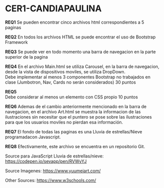 # CER1-CANDIAPAULINA

**REQ1** Se pueden encontrar cinco archivos html correspondientes a 5 paginas 
<!-- El sitio debe estar compuesto de 4 secciones (páginas) 10 puntos -->
**REQ2** En todos los archivos HTML se puede encontrar el uso de Bootstrap Framework
<!-- Las páginas deben ser creadas utilizando Bootstrap Framework 10 puntos -->
**REQ3** Se puede ver en todo momento una barra de navegacion en la parte superior de la pagina
<!-- Debe contar con un sistema de navegación accesible en todo momento 10 puntos -->
**REQ4** En el archivo Main.html se utiliza Carousel, en la barra de navegacion, desde la vista de dispositivos moviles, se utiliza DropDown.\
Debe implementar al menos 3 componentes Bootstrap no trabajados en clase (Jumbotron, Nav, Cards no serán considerados) 30 puntos

**REQ5** \
Debe considerar al menos un elemento con CSS propio 10 puntos

**REQ6** Ademas de el cambio anteriormente mencionado en la barra de navegacion, en el archivo Art.html se muestra la informacion de las ilustraciones sin necesitar que el puntero se pose sobre las ilustraciones para que los usuarios moviles no pierdan esa información.
<!-- El sitio debe adaptarse a cualquier tamaño de pantalla y tener al menos un punto de quiebre que involucre un cambio en la estructura 10 puntos -->
**REQ7** El fondo de todas las paginas es una Lluvia de estrellas/Nieve programadacon Javascript.
<!-- Considere la implementación de alguna sección que requiera JavaScript (puede ser de terceros) para funcionar: carrusel de imágenes, galería, reloj, animaciones, transiciones, efecto parallax u otro. (Cuenta Regresiva no será considerada) 10 puntos. -->
**REQ8** Efectivamente, este archivo se encuentra en un repositorio Git.
<!-- El sitio debe ser respaldado en un repositorio GitHub 10 puntos. -->
Source para JavaScript Lluvia de estrellas/nieve: https://codepen.io/sevapp/pen/RVWvYJ

Source Imagenes: https://www.yuumeiart.com/

Other Sources: https://www.w3schools.com/